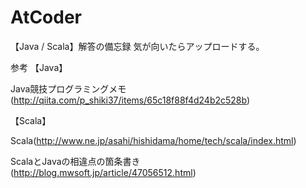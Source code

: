 # AtCoder
【Java / Scala】解答の備忘録
気が向いたらアップロードする。

参考
【Java】

Java競技プログラミングメモ(http://qiita.com/p_shiki37/items/65c18f88f4d24b2c528b)

【Scala】

Scala(http://www.ne.jp/asahi/hishidama/home/tech/scala/index.html)

ScalaとJavaの相違点の箇条書き(http://blog.mwsoft.jp/article/47056512.html)

